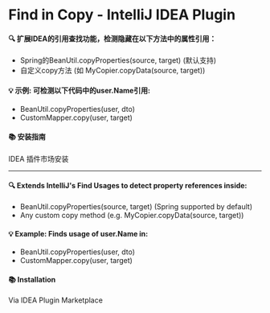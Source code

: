 # Find in Copy - IntelliJ IDEA Plugin

 #### 🔍 扩展IDEA的引用查找功能，检测隐藏在以下方法中的属性引用：

- Spring的BeanUtil.copyProperties(source, target) (默认支持)
- 自定义copy方法 (如 MyCopier.copyData(source, target))

#### 💡 示例: 可检测以下代码中的user.Name引用:
- BeanUtil.copyProperties(user, dto)
- CustomMapper.copy(user, target)

#### 📚 安装指南
IDEA 插件市场安装

---

#### 🔍 Extends IntelliJ's Find Usages to detect property references inside:

- BeanUtil.copyProperties(source, target) (Spring supported by default)
- Any custom copy method (e.g. MyCopier.copyData(source, target))

#### 💡 Example: Finds usage of user.Name in:
- BeanUtil.copyProperties(user, dto)
- CustomMapper.copy(user, target)

#### 📚 Installation
Via IDEA Plugin Marketplace



